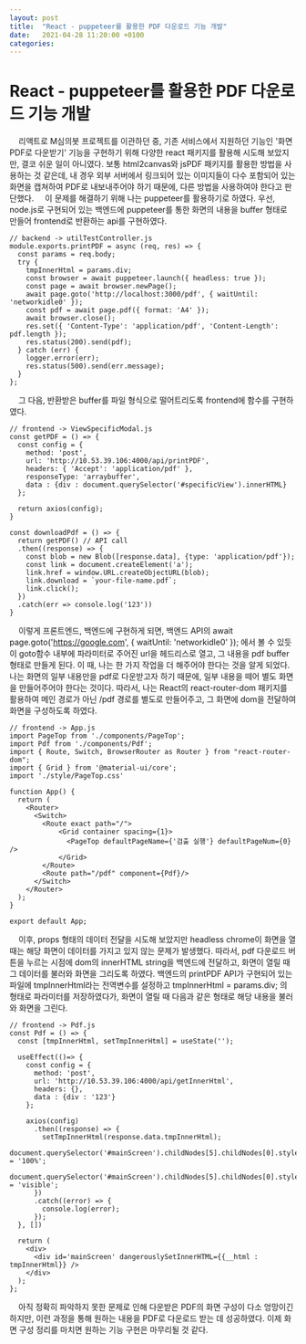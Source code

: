 ```yaml
---
layout: post
title:  "React - puppeteer를 활용한 PDF 다운로드 기능 개발"
date:   2021-04-28 11:20:00 +0100
categories:
---
```


# React - puppeteer를 활용한 PDF 다운로드 기능 개발
&nbsp;
&nbsp;
리액트로 M심의봇 프로젝트를 이관하던 중, 기존 서비스에서 지원하던 기능인 '화면 PDF로 다운받기' 기능을 구현하기 위해 다양한 react 패키지를 활용해
시도해 보았지만, 결코 쉬운 일이 아니였다.
보통 html2canvas와 jsPDF 패키지를 활용한 방법을 사용하는 것 같은데, 내 경우 외부 서버에서 링크되어 있는 이미지들이 다수 포함되어 있는 화면을
캡쳐하여 PDF로 내보내주어야 하기 때문에, 다른 방법을 사용하여야 한다고 판단했다.
&nbsp;
&nbsp;
이 문제를 해결하기 위해 나는 puppeteer를 활용하기로 하였다. 우선, node.js로 구현되어 있는 백엔드에 puppeteer를 통한 화면의 내용을 buffer 형태로
만들어 frontend로 반환하는 api를 구현하였다.
&nbsp;
&nbsp;
```
// backend -> utilTestController.js
module.exports.printPDF = async (req, res) => {
  const params = req.body;
  try {
    tmpInnerHtml = params.div;
    const browser = await puppeteer.launch({ headless: true });
    const page = await browser.newPage();
    await page.goto('http://localhost:3000/pdf', { waitUntil: 'networkidle0' });
    const pdf = await page.pdf({ format: 'A4' });
    await browser.close();
    res.set({ 'Content-Type': 'application/pdf', 'Content-Length': pdf.length });
    res.status(200).send(pdf);
  } catch (err) {
    logger.error(err);
    res.status(500).send(err.message);
  }
};
```
&nbsp;
&nbsp;
그 다음, 반환받은 buffer를 파일 형식으로 떨어트리도록 frontend에 함수를 구현하였다.
&nbsp;
&nbsp;
```
// frontend -> ViewSpecificModal.js
const getPDF = () => {
  const config = {
    method: 'post',
    url: 'http://10.53.39.106:4000/api/printPDF',
    headers: { 'Accept': 'application/pdf' },
    responseType: 'arraybuffer',
    data : {div : document.querySelector('#specificView').innerHTML}
  };

  return axios(config);
}

const downloadPdf = () => {
  return getPDF() // API call
  .then((response) => {
    const blob = new Blob([response.data], {type: 'application/pdf'});
    const link = document.createElement('a');
    link.href = window.URL.createObjectURL(blob);
    link.download = `your-file-name.pdf`;
    link.click();
  })
  .catch(err => console.log('123'))
}
```
&nbsp;
&nbsp;
이렇게 프론트엔드, 백엔드에 구현하게 되면, 백엔드 API의
await page.goto('https://google.com', { waitUntil: 'networkidle0' });
에서 볼 수 있듯이 goto함수 내부에 파라미터로 주어진 url을 헤드리스로 열고, 그 내용을 pdf buffer 형태로 만들게 된다.
이 때, 나는 한 가지 작업을 더 해주어야 한다는 것을 알게 되었다. 나는 화면의 일부 내용만을 pdf로 다운받고자 하기 때문에,
일부 내용을 떼어 별도 화면을 만들어주어야 한다는 것이다. 따라서, 나는 React의 react-router-dom 패키지를 활용하여
메인 경로가 아닌 /pdf 경로를 별도로 만들어주고, 그 화면에 dom을 전달하여 화면을 구성하도록 하였다.
&nbsp;
&nbsp;
```
// frontend -> App.js
import PageTop from './components/PageTop';
import Pdf from './components/Pdf';
import { Route, Switch, BrowserRouter as Router } from "react-router-dom";
import { Grid } from '@material-ui/core';
import './style/PageTop.css'

function App() {
  return (
    <Router>
      <Switch>
        <Route exact path="/">
            <Grid container spacing={1}>
              <PageTop defaultPageName={'검출 실행'} defaultPageNum={0} />
            </Grid>
        </Route>
        <Route path="/pdf" component={Pdf}/>
      </Switch>
    </Router>
  );
}

export default App;
```
&nbsp;
&nbsp;
이후, props 형태의 데이터 전달을 시도해 보았지만 headless chrome이 화면을 열 때는 해당 화면이 데이터를 가지고 있지 않는 문제가 발생했다.
따라서, pdf 다운로드 버튼을 누르는 시점에 dom의 innerHTML string을 백엔드에 전달하고, 화면이 열릴 때 그 데이터를 불러와 화면을 그리도록 하였다.
백엔드의 printPDF API가 구현되어 있는 파일에 tmpInnerHtml라는 전역변수를 설정하고 tmpInnerHtml = params.div; 의 형태로
파라미터를 저장하였다가, 화면이 열릴 때 다음과 같은 형태로 해당 내용을 불러와 화면을 그린다.
&nbsp;
&nbsp;
```
// frontend -> Pdf.js
const Pdf = () => {
  const [tmpInnerHtml, setTmpInnerHtml] = useState('');

  useEffect(()=> {
    const config = {
      method: 'post',
      url: 'http://10.53.39.106:4000/api/getInnerHtml',
      headers: {},
      data : {div : '123'}
    };
  
    axios(config)
      .then((response) => {
        setTmpInnerHtml(response.data.tmpInnerHtml);
        document.querySelector('#mainScreen').childNodes[5].childNodes[0].style.height = '100%';
        document.querySelector('#mainScreen').childNodes[5].childNodes[0].style.overflow = 'visible';
      })
      .catch((error) => {
        console.log(error);
      });
  }, [])

  return (
    <div>
      <div id='mainScreen' dangerouslySetInnerHTML={{__html : tmpInnerHtml}} />
    </div> 
  );
};
```
&nbsp;
&nbsp;
아직 정확히 파악하지 못한 문제로 인해 다운받은 PDF의 화면 구성이 다소 엉망이긴 하지만, 이런 과정을 통해 원하는 내용을 PDF로 다운로드 받는 데 성공하였다.
이제 화면 구성 정리를 마치면 원하는 기능 구현은 마무리될 것 같다.













